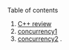

Table of contents

1. [C++ review](https://github.com/NDU-CSC413/c-review)
1. [concurrency1](https://github.com/NDU-CSC413/concurrency1)
1. [concurrency2](https://github.com/NDU-CSC413/concurrency2)
.
